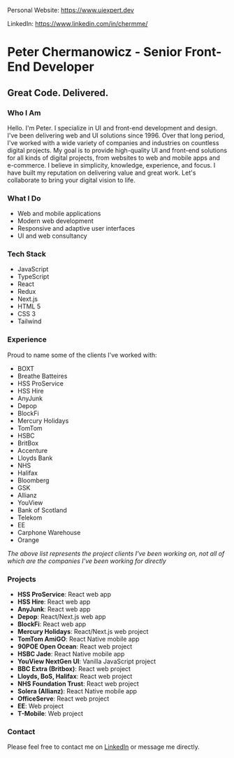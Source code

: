 Personal Website: https://www.uiexpert.dev

LinkedIn: https://www.linkedin.com/in/chermme/

# Peter Chermanowicz - Senior Front-End Developer


## Great Code. Delivered.

### Who I Am

Hello. I'm Peter. I specialize in UI and front-end development and design. I've been delivering web and UI solutions since 1996. Over that long period, I've worked with a wide variety of companies and industries on countless digital projects. My goal is to provide high-quality UI and front-end solutions for all kinds of digital projects, from websites to web and mobile apps and e-commerce. I believe in simplicity, knowledge, experience, and focus. I have built my reputation on delivering value and great work. Let's collaborate to bring your digital vision to life.

### What I Do

- Web and mobile applications
- Modern web development
- Responsive and adaptive user interfaces
- UI and web consultancy

### Tech Stack

- JavaScript
- TypeScript
- React
- Redux
- Next.js
- HTML 5
- CSS 3
- Tailwind

### Experience

Proud to name some of the clients I've worked with:

- BOXT
- Breathe Batteires
- HSS ProService
- HSS Hire
- AnyJunk
- Depop
- BlockFi
- Mercury Holidays
- TomTom
- HSBC
- BritBox
- Accenture
- Lloyds Bank
- NHS
- Halifax
- Bloomberg
- GSK
- Allianz
- YouView
- Bank of Scotland
- Telekom
- EE
- Carphone Warehouse
- Orange

*The above list represents the project clients I've been working on, not all of which are the companies I've been working for directly*

### Projects

- **HSS ProService**: React web app
- **HSS Hire**: React web app
- **AnyJunk**: React web app
- **Depop**: React/Next.js web app
- **BlockFi**: React web app
- **Mercury Holidays**: React/Next.js web project
- **TomTom AmiGO**: React Native mobile app
- **90POE Open Ocean**: React web project
- **HSBC Jade**: React Native mobile app
- **YouView NextGen UI**: Vanilla JavaScript project
- **BBC Extra (Britbox)**: React web project
- **Lloyds, BoS, Halifax**: React web project
- **NHS Foundation Trust**: React web project
- **Solera (Allianz)**: React Native mobile app
- **OfficeServe**: React web project
- **EE**: Web project
- **T-Mobile**: Web project

### Contact

Please feel free to contact me on [LinkedIn](https://www.linkedin.com) or message me directly.

